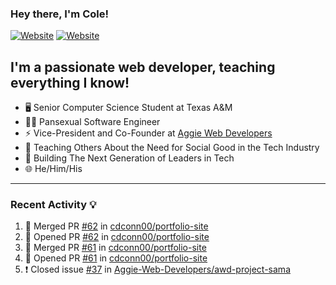 ### Hey there, I'm Cole!

[![Website](https://img.shields.io/website?label=aggiedevelopers.com&style=for-the-badge&url=https%3A%2F%2Faggiedevelopers.com)](https://aggiedevelopers.com)
[![Website](https://img.shields.io/website?label=coledc.com&style=for-the-badge&url=https%3A%2F%2Fcoledc.com)](https://coledc.com)

## I'm a passionate web developer, teaching everything I know!

- 🖥️ Senior Computer Science Student at Texas A&M
- 🏳️‍🌈 Pansexual Software Engineer
- ⚡ Vice-President and Co-Founder at [Aggie Web Developers](https://www.aggiedevelopers.com)
- 💙 Teaching Others About the Need for Social Good in the Tech Industry
- 🚀 Building The Next Generation of Leaders in Tech
- 🌐 He/Him/His

---

### Recent Activity 💡

<!--START_SECTION:activity-->

1. 🎉 Merged PR [#62](https://github.com/cdconn00/portfolio-site/pull/62) in [cdconn00/portfolio-site](https://github.com/cdconn00/portfolio-site)
2. 💪 Opened PR [#62](https://github.com/cdconn00/portfolio-site/pull/62) in [cdconn00/portfolio-site](https://github.com/cdconn00/portfolio-site)
3. 🎉 Merged PR [#61](https://github.com/cdconn00/portfolio-site/pull/61) in [cdconn00/portfolio-site](https://github.com/cdconn00/portfolio-site)
4. 💪 Opened PR [#61](https://github.com/cdconn00/portfolio-site/pull/61) in [cdconn00/portfolio-site](https://github.com/cdconn00/portfolio-site)
5. ❗️ Closed issue [#37](https://github.com/Aggie-Web-Developers/awd-project-sama/issues/37) in [Aggie-Web-Developers/awd-project-sama](https://github.com/Aggie-Web-Developers/awd-project-sama)
<!--END_SECTION:activity-->
